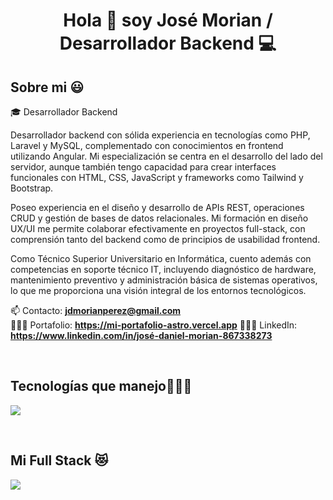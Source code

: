 <h1 align="center">Hola 👋  soy José Morian / Desarrollador Backend 💻 </h1> 

<h2>Sobre mi 😃</h2>
<!--Intro start-->

<p align="left">
🎓 Desarrollador Backend

Desarrollador backend con sólida experiencia en tecnologías como PHP, Laravel y MySQL, complementado con conocimientos en frontend utilizando Angular. Mi especialización se centra en el desarrollo del lado del servidor, aunque también tengo capacidad para crear interfaces funcionales con HTML, CSS, JavaScript y frameworks como Tailwind y Bootstrap.

Poseo experiencia en el diseño y desarrollo de APIs REST, operaciones CRUD y gestión de bases de datos relacionales. Mi formación en diseño UX/UI me permite colaborar efectivamente en proyectos full-stack, con comprensión tanto del backend como de principios de usabilidad frontend.

Como Técnico Superior Universitario en Informática, cuento además con competencias en soporte técnico IT, incluyendo diagnóstico de hardware, mantenimiento preventivo y administración básica de sistemas operativos, lo que me proporciona una visión integral de los entornos tecnológicos.

📫 Contacto: **jdmorianperez@gmail.com**
<br>
👨🏻‍💻 Portafolio: **https://mi-portafolio-astro.vercel.app**
👨🏻‍💻 LinkedIn: **https://www.linkedin.com/in/josé-daniel-morian-867338273**
<!--Intro end-->
  </p>
<br>

<h2 >Tecnologías que manejo👨🏻‍💻</h2>
<!--tech stack icons-->
<p align="left">
  <a href="https://skillicons.dev">
    <img src="https://skillicons.dev/icons?i=html,css,js,bootstrap,tailwind,php,mysql,laravel,astro,react,angular,nodejs,express,git,github&perline=12" />
  </a>
</p>
<br>

<h2 >Mi Full Stack 😻</h2>
<!--tech stack icons-->
<p align="left">
  <a href="https://skillicons.dev">
    <img src="https://skillicons.dev/icons?i=bootstrap,tailwind,php,laravel,angular,mysql&perline=12" />
  </a>
</p>
<br>
      
<!--- stats (end) -->

